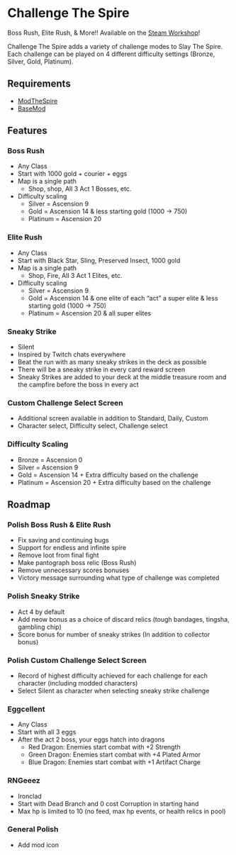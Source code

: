# Challenge The Spire

Boss Rush, Elite Rush, & More!! Available on the [Steam Workshop](https://steamcommunity.com/sharedfiles/filedetails/?id=1696570507)!

Challenge The Spire adds a variety of challenge modes to Slay The Spire. Each challenge can be played on 4 different difficulty settings (Bronze, Silver, Gold, Platinum).

## Requirements

- [ModTheSpire](https://github.com/kiooeht/ModTheSpire)
- [BaseMod](https://github.com/daviscook477/BaseMod)

## Features

### Boss Rush

- Any Class
- Start with 1000 gold + courier + eggs
- Map is a single path
  - Shop, shop, All 3 Act 1 Bosses, etc.
- Difficulty scaling
  - Silver = Ascension  9
  - Gold = Ascension  14 & less starting gold (1000 -> 750)
  - Platinum = Ascension  20

### Elite Rush

- Any Class
- Start with Black Star, Sling, Preserved Insect, 1000 gold
- Map is a single path
  - Shop, Fire, All 3 Act 1 Elites, etc.
- Difficulty scaling
  - Silver =  Ascension 9
  - Gold = Ascension 14 & one elite of each “act” a super elite & less starting gold (1000 -> 750)
  - Platinum = Ascension 20 & all super elites
  
### Sneaky Strike

- Silent
- Inspired by Twitch chats everywhere
- Beat the run with as many sneaky strikes in the deck as possible
- There will be a sneaky strike in every card reward screen
- Sneaky Strikes are added to your deck at the middle treasure room and the campfire before the boss in every act

### Custom Challenge Select Screen

- Additional screen available in addition to Standard, Daily, Custom
- Character select, Difficulty select, Challenge select

### Difficulty Scaling

- Bronze = Ascension 0
- Silver = Ascension 9
- Gold = Ascension 14 + Extra difficulty based on the challenge
- Platinum = Ascension 20 + Extra difficulty based on the challenge

## Roadmap 

### Polish Boss Rush & Elite Rush

- Fix saving and continuing bugs
- Support for endless and infinite spire
- Remove loot from final fight
- Make pantograph boss relic (Boss Rush)
- Remove unnecessary scores bonuses
- Victory message surrounding what type of challenge was completed

### Polish Sneaky Strike

- Act 4 by default
- Add neow bonus as a choice of discard relics (tough bandages, tingsha, gambling chip)
- Score bonus for number of sneaky strikes (In addition to collector bonus)

### Polish Custom Challenge Select Screen

- Record of highest difficulty achieved for each challenge for each character (including modded characters)
- Select Silent as character when selecting sneaky strike challenge

### Eggcellent

- Any Class
- Start with all 3 eggs
- After the act 2 boss, your eggs hatch into dragons
  - Red Dragon: Enemies start combat with +2 Strength
  - Green Dragon: Enemies start combat with +4 Plated Armor
  - Blue Dragon: Enemies start combat with +1 Artifact Charge

### RNGeeez

- Ironclad
- Start with Dead Branch and 0 cost Corruption in starting hand
- Max hp is limited to 10 (no feed, max hp events, or health relics in pool)

### General Polish

- Add mod icon